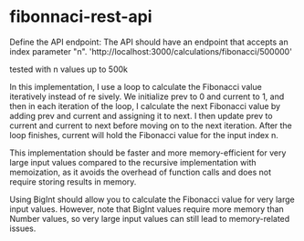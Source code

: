 # fibonnaci-rest-api

Define the API endpoint:
The API should have an endpoint that accepts an index parameter "n". 
'http://localhost:3000/calculations/fibonacci/500000'

tested with n values up to 500k


In this implementation, I use a loop to calculate the Fibonacci value iteratively instead of re
sively. We initialize prev to 0 and current to 1, and then in each iteration of the loop, I calculate the next Fibonacci value by adding prev 
and current
and assigning it to next. I then update prev to current and current
to next before moving on to the next iteration. After the loop finishes, current
will hold the Fibonacci value for the input index n.

This implementation should be faster and more memory-efficient for very large input values compared to the recursive 
implementation with memoization, as it avoids the overhead of function calls and does not require storing results in memory.

Using BigInt should allow you to calculate the Fibonacci value for very large input values. However, note that BigInt values 
require more memory than Number values, so very large input values can still lead to memory-related issues.
